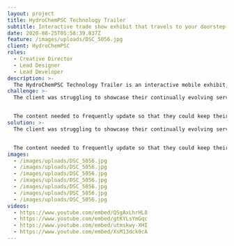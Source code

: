```yaml
---
layout: project
title: HydroChemPSC Technology Trailer
subtitle: Interactive trade show exhibit that travels to your doorstep.
date: 2020-08-25T05:58:39.837Z
feature: /images/uploads/DSC_5056.jpg
client: HydroChemPSC
roles:
  - Creative Director
  - Lead Designer
  - Lead Developer
description: >-
  The HydroChemPSC Technology Trailer is an interactive mobile exhibit, that travels the country and showcases the company's latest services and technology through remotely updated touchscreen and physical interfaces.
challenge: >-
  The client was struggling to showcase their continually evolving service-lines and state-of-the-art technology to a broad customer base spread throughout the United States. Traditional marketing mediums were not impactful enough and typical trade show exhibits were not mobile. They needed a solution that would work throughout the year, where and when they needed it.


  The content needed to frequently update so that they could keep their brand and message ahead of the competition. The ultimate goal was to inform, educate, and impress upon prospective customers the value of their services and advanced technology.
solution: >-
  The client was struggling to showcase their continually evolving service-lines and state-of-the-art technology to a broad customer base spread throughout the United States. Traditional marketing mediums were not impactful enough and typical trade show exhibits were not mobile. They needed a solution that would work throughout the year, where and when they needed it.


  The content needed to frequently update so that they could keep their brand and message ahead of the competition. The ultimate goal was to inform, educate, and impress upon prospective customers the value of their services and advanced technology.
images:
  - /images/uploads/DSC_5056.jpg
  - /images/uploads/DSC_5056.jpg
  - /images/uploads/DSC_5056.jpg
  - /images/uploads/DSC_5056.jpg
  - /images/uploads/DSC_5056.jpg
  - /images/uploads/DSC_5056.jpg
  - /images/uploads/DSC_5056.jpg
videos:
  - https://www.youtube.com/embed/QSgAxLhrHL8
  - https://www.youtube.com/embed/gtKYLsYmGqc
  - https://www.youtube.com/embed/utmskwy-XHI
  - https://www.youtube.com/embed/XsM13dck0cA
---
```

